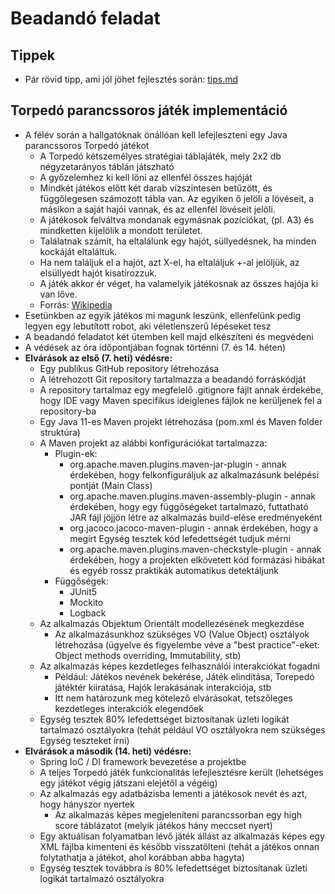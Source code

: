 # Beadandó feladat

## Tippek

* Pár rövid tipp, ami jól jöhet fejlesztés során: [tips.md](tips.md)

## Torpedó parancssoros játék implementáció

* A félév során a hallgatóknak önállóan kell lefejleszteni egy Java parancssoros Torpedó játékot
    * A Torpedó kétszemélyes stratégiai táblajáték, mely 2x2 db négyzetarányos táblán játszható
    * A győzelemhez ki kell lőni az ellenfél összes hajóját
    * Mindkét játékos előtt két darab vízszintesen betűzött, és függőlegesen számozott tábla van. Az egyiken ő jelöli a lövéseit, a másikon a saját hajói vannak, és az ellenfél lövéseit jelöli.
    * A játékosok felváltva mondanak egymásnak pozíciókat, (pl. A3) és mindketten kijelölik a mondott területet.
    * Találatnak számít, ha eltalálunk egy hajót, süllyedésnek, ha minden kockáját eltaláltuk.
    * Ha nem találjuk el a hajót, azt X-el, ha eltaláljuk +-al jelöljük, az elsüllyedt hajót kisatírozzuk.
    * A játék akkor ér véget, ha valamelyik játékosnak az összes hajója ki van lőve.
    * Forrás: [Wikipedia](https://hu.wikipedia.org/wiki/Torped%C3%B3_(j%C3%A1t%C3%A9k))
* Esetünkben az egyik játékos mi magunk leszünk, ellenfelünk pedig legyen egy lebutított robot, aki véletlenszerű lépéseket tesz
* A beadandó feladatot két ütemben kell majd elkészíteni és megvédeni
* A védések az óra időpontjában fognak történni (7. és 14. héten)
* **Elvárások az első (7. heti) védésre:**
    * Egy publikus GitHub repository létrehozása
    * A létrehozott Git repository tartalmazza a beadandó forráskódját
    * A repository tartalmaz egy megfelelő .gitignore fájlt annak érdekébe, hogy IDE vagy Maven specifikus ideiglenes fájlok ne kerüljenek fel a repository-ba
    * Egy Java 11-es Maven projekt létrehozása (pom.xml és Maven folder struktúra)
    * A Maven projekt az alábbi konfigurációkat tartalmazza:
        * Plugin-ek:
            * org.apache.maven.plugins.maven-jar-plugin - annak érdekében, hogy felkonfiguráljuk az alkalmazásunk belépési pontját (Main Class)
            * org.apache.maven.plugins.maven-assembly-plugin - annak érdekében, hogy egy függőségeket tartalmazó, futtatható JAR fájl jöjjön létre az alkalmazás build-elése eredményeként
            * org.jacoco.jacoco-maven-plugin - annak érdekében, hogy a megírt Egység tesztek kód lefedettségét tudjuk mérni
            * org.apache.maven.plugins.maven-checkstyle-plugin - annak érdekében, hogy a projekten elkövetett kód formázási hibákat és egyéb rossz praktikák automatikus detektáljunk
        * Függőségek:
            * JUnit5
            * Mockito
            * Logback
    * Az alkalmazás Objektum Orientált modellezésének megkezdése
        * Az alkalmazásunkhoz szükséges VO (Value Object) osztályok létrehozása (ügyelve és figyelembe véve a "best practice"-eket: Object methods overriding, Immutability, stb)
    * Az alkalmazás képes kezdetleges felhasználói interakciókat fogadni
        * Például: Játékos nevének bekérése, Játék elindítása, Torepedó játéktér kiiratása, Hajók lerakásának interakciója, stb
        * Itt nem határozunk meg kötelező elvárásokat, tetszőleges kezdetleges interakciók elegendőek
    * Egység tesztek 80% lefedettséget biztosítanak üzleti logikát tartalmazó osztályokra (tehát például VO osztályokra nem szükséges Egység teszteket írni)
* **Elvárások a második (14. heti) védésre:**
    * Spring IoC / DI framework bevezetése a projektbe
    * A teljes Torpedó játék funkcionalitás lefejlesztésre került (lehetséges egy játékot végig játszani elejétől a végéig)
    * Az alkalmazás egy adatbázisba lementi a játékosok nevét és azt, hogy hányszor nyertek
        * Az alkalmazás képes megjeleníteni parancssorban egy high score táblázatot (melyik játékos hány meccset nyert)
    * Egy aktuálisan folyamatban lévő játék állást az alkalmazás képes egy XML fájlba kimenteni és később visszatölteni (tehát a játékos onnan folytathatja a játékot, ahol korábban abba hagyta)
    * Egység tesztek továbbra is 80% lefedettséget biztosítanak üzleti logikát tartalmazó osztályokra